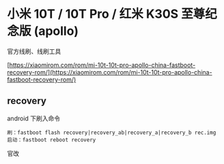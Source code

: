 # 小米 10T / 10T Pro / 红米 K30S 至尊纪念版 (apollo)

官方线刷、线刷工具

[https://xiaomirom.com/rom/mi-10t-10t-pro-apollo-china-fastboot-recovery-rom/](https://xiaomirom.com/rom/mi-10t-10t-pro-apollo-china-fastboot-recovery-rom/)

## recovery

android 下刷入命令

```shell
刷：fastboot flash recovery|recovery_ab|recovery_a|recovery_b rec.img
启动：fastboot reboot recovery
```

官改
